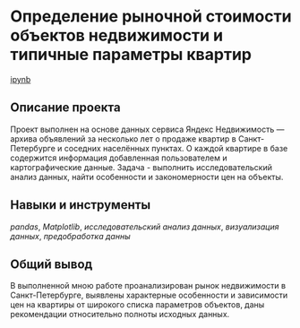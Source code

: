 # Определение рыночной стоимости объектов недвижимости и типичные параметры квартир

[ipynb](https://github.com/AndreyBrykov/yandex_practicum/blob/main/spb_apartments_sale_analysis/spb_apartments_sale_analysis.ipynb)

## Описание проекта

Проект выполнен на основе данных сервиса Яндекс Недвижимость — архива объявлений за несколько лет о продаже квартир в Санкт-Петербурге и соседних населённых пунктах. О каждой квартире в базе содержится информация добавленная пользователем и картографические данные. Задача - выполнить исследовательский анализ данных, найти особенности и закономерности цен на объекты.

## Навыки и инструменты

*pandas*,
*Matplotlib*,
*исследовательский анализ данных*, 
*визуализация данных*, 
*предобработка данны*

## Общий вывод

В выполненной мною работе проанализирован рынок недвижимости в Санкт-Петербурге, выявлены характерные особенности и зависимости цен на квартиры от широкого списка параметров объектов, даны рекомендации относительно полноты исходных данных.


